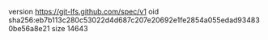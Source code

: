 version https://git-lfs.github.com/spec/v1
oid sha256:eb7b113c280c53022d4d687c207e20692e1fe2854a055edad934830be56a8e21
size 14643
